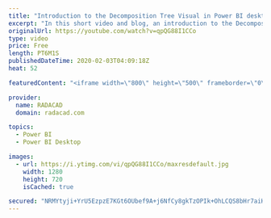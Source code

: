 ```yaml
---
title: "Introduction to the Decomposition Tree Visual in Power BI desktop"
excerpt: "In this short video and blog, an introduction to the Decomposition tree has been provided"
originalUrl: https://youtube.com/watch?v=qpQG88I1CCo
type: video
price: Free
length: PT6M1S
publishedDateTime: 2020-02-03T04:09:18Z
heat: 52

featuredContent: "<iframe width=\"800\" height=\"500\" frameborder=\"0\" src=\"https://www.youtube.com/embed/qpQG88I1CCo\" allow=\"accelerometer; autoplay; encrypted-media; gyroscope; picture-in-picture\" allowfullscreen></iframe>"

provider:
  name: RADACAD
  domain: radacad.com

topics:
  - Power BI
  - Power BI Desktop

images:
  - url: https://i.ytimg.com/vi/qpQG88I1CCo/maxresdefault.jpg
    width: 1280
    height: 720
    isCached: true

secured: "NRMYtyji+YrU5EzpzE7KGt6OUbef9A+j6NfCy8gkTzOPIk+OhLCQS8bHr7aiH+2RX5RWnVclMHTHI4Ko2u59QJwqlvWi6iqSI7RUHqllKU5oEZzf1qIwxmMsidRLMAPYaHG+qgY9HgDxp7FjyQ64uOfA/87hn8lDSGQO7QmZUKZZxF8U+QFRExYu0TOw+SuTymHJxudW7vaFDCQZVU6wI8SnSiJWWWHYGwW/RSj8aWLAnzOjY19n1uqZZ6m4GpaiprS+v6CcrYBdiR3duhvFPnGzYlWV/jeWqU29M8uFhjL7MyjNPUgfPBR/wzrseIMynKh+pe57Lsx6AWajqBtyaQ8jqy3cOTU9APQIJPymaM8LwoDxJBuHimqnujpP++ZhqbuTv5M6neSW4P/onv5ZlY7vJpXcGSY48ruq0yyMTQk=;nFGq/8yr5dvb9QuLLKuoCA=="
---
```


